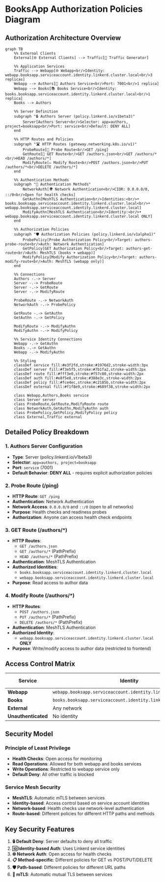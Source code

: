 # BooksApp Authorization Policies Diagram

## Authorization Architecture Overview

```mermaid
graph TB
    %% External Clients
    External[🌐 External Clients] --> Traffic[🚗 Traffic Generator]
    
    %% Application Services
    Traffic --> Webapp[🌐 Webapp<br/>Identity: webapp.booksapp.serviceaccount.identity.linkerd.cluster.local<br/>3 replicas]
    Webapp --> Authors[👥 Authors Service<br/>Port: 7001<br/>1 replica]
    Webapp --> Books[📚 Books Service<br/>Identity: books.booksapp.serviceaccount.identity.linkerd.cluster.local<br/>1 replica]
    Books --> Authors
    
    %% Server Definition
    subgraph "🔒 Authors Server (policy.linkerd.io/v1beta3)"
        Server[Authors Server<br/>Selector: app=authors, project=booksapp<br/>Port: service<br/>Default: DENY ALL]
    end
    
    %% HTTP Routes and Policies
    subgraph "🛣️ HTTP Routes (gateway.networking.k8s.io/v1)"
        ProbeRoute[📡 Probe Route<br/>GET /ping]
        GetRoute[📖 GET Route<br/>GET /authors.json<br/>GET /authors/*<br/>HEAD /authors/*]
        ModifyRoute[✏️ Modify Route<br/>POST /authors.json<br/>PUT /authors/*<br/>DELETE /authors/*]
    end
    
    %% Authentication Methods
    subgraph "🔐 Authentication Methods"
        NetworkAuth[🌍 Network Authentication<br/>CIDR: 0.0.0.0/0, ::/0<br/>Open for health checks]
        GetAuthn[MeshTLS Authentication<br/>Identities:<br/>• books.booksapp.serviceaccount.identity.linkerd.cluster.local<br/>• webapp.booksapp.serviceaccount.identity.linkerd.cluster.local]
        ModifyAuthn[MeshTLS Authentication<br/>Identity:<br/>• webapp.booksapp.serviceaccount.identity.linkerd.cluster.local ONLY]
    end
    
    %% Authorization Policies
    subgraph "🛡️ Authorization Policies (policy.linkerd.io/v1alpha1)"
        ProbePolicy[Probe Authorization Policy<br/>Target: authors-probe-route<br/>Auth: Network Authentication]
        GetPolicy[GET Authorization Policy<br/>Target: authors-get-route<br/>Auth: MeshTLS (books + webapp)]
        ModifyPolicy[Modify Authorization Policy<br/>Target: authors-modify-route<br/>Auth: MeshTLS (webapp only)]
    end
    
    %% Connections
    Authors -.-> Server
    Server -.-> ProbeRoute
    Server -.-> GetRoute
    Server -.-> ModifyRoute
    
    ProbeRoute -.-> NetworkAuth
    NetworkAuth -.-> ProbePolicy
    
    GetRoute -.-> GetAuthn
    GetAuthn -.-> GetPolicy
    
    ModifyRoute -.-> ModifyAuthn
    ModifyAuthn -.-> ModifyPolicy
    
    %% Service Identity Connections
    Webapp -.-> GetAuthn
    Books -.-> GetAuthn
    Webapp -.-> ModifyAuthn
    
    %% Styling
    classDef service fill:#e3f2fd,stroke:#1976d2,stroke-width:3px
    classDef server fill:#f3e5f5,stroke:#7b1fa2,stroke-width:2px
    classDef route fill:#fff3e0,stroke:#f57c00,stroke-width:2px
    classDef auth fill:#e8f5e8,stroke:#388e3c,stroke-width:2px
    classDef policy fill:#fce4ec,stroke:#c2185b,stroke-width:2px
    classDef external fill:#f1f8e9,stroke:#689f38,stroke-width:2px
    
    class Webapp,Authors,Books service
    class Server server
    class ProbeRoute,GetRoute,ModifyRoute route
    class NetworkAuth,GetAuthn,ModifyAuthn auth
    class ProbePolicy,GetPolicy,ModifyPolicy policy
    class External,Traffic external
```

## Detailed Policy Breakdown

### 1. **Authors Server Configuration**
- **Type**: Server (policy.linkerd.io/v1beta3)
- **Selector**: `app=authors, project=booksapp`
- **Port**: `service` (7001)
- **Default Behavior**: **DENY ALL** - requires explicit authorization policies

### 2. **Probe Route (/ping)**
- **HTTP Route**: `GET /ping`
- **Authentication**: Network Authentication
- **Network Access**: `0.0.0.0/0` and `::/0` (open to all networks)
- **Purpose**: Health checks and readiness probes
- **Authorization**: Anyone can access health check endpoints

### 3. **GET Route (/authors/*)**
- **HTTP Routes**:
  - `GET /authors.json`
  - `GET /authors/*` (PathPrefix)
  - `HEAD /authors/*` (PathPrefix)
- **Authentication**: MeshTLS Authentication
- **Authorized Identities**:
  - `books.booksapp.serviceaccount.identity.linkerd.cluster.local`
  - `webapp.booksapp.serviceaccount.identity.linkerd.cluster.local`
- **Purpose**: Read access to author data

### 4. **Modify Route (/authors/*)**
- **HTTP Routes**:
  - `POST /authors.json`
  - `PUT /authors/*` (PathPrefix)
  - `DELETE /authors/*` (PathPrefix)
- **Authentication**: MeshTLS Authentication
- **Authorized Identity**: 
  - `webapp.booksapp.serviceaccount.identity.linkerd.cluster.local` **ONLY**
- **Purpose**: Write/modify access to author data (restricted to frontend)

## Access Control Matrix

| Service | Identity | /ping | GET /authors/* | POST/PUT/DELETE /authors/* |
|---------|----------|-------|----------------|---------------------------|
| **Webapp** | `webapp.booksapp.serviceaccount.identity.linkerd.cluster.local` | ✅ | ✅ | ✅ |
| **Books** | `books.booksapp.serviceaccount.identity.linkerd.cluster.local` | ✅ | ✅ | ❌ |
| **External** | Any network | ✅ | ❌ | ❌ |
| **Unauthenticated** | No identity | ❌ | ❌ | ❌ |

## Security Model

### **Principle of Least Privilege**
- **Health Checks**: Open access for monitoring
- **Read Operations**: Allowed for both webapp and books services
- **Write Operations**: Restricted to webapp service only
- **Default Deny**: All other traffic is blocked

### **Service Mesh Security**
- **MeshTLS**: Automatic mTLS between services
- **Identity-based**: Access control based on service account identities
- **Network-based**: Health checks use network-level authentication
- **Route-based**: Different policies for different HTTP paths and methods

## Key Security Features

1. **🔒 Default Deny**: Server defaults to deny all traffic
2. **🆔 Identity-based Auth**: Uses Linkerd service identities
3. **🌐 Network Auth**: Open access for health checks
4. **📋 Method-specific**: Different policies for GET vs POST/PUT/DELETE
5. **🛡️ Path-based**: Different policies for different URL paths
6. **🔐 mTLS**: Automatic mutual TLS between services 